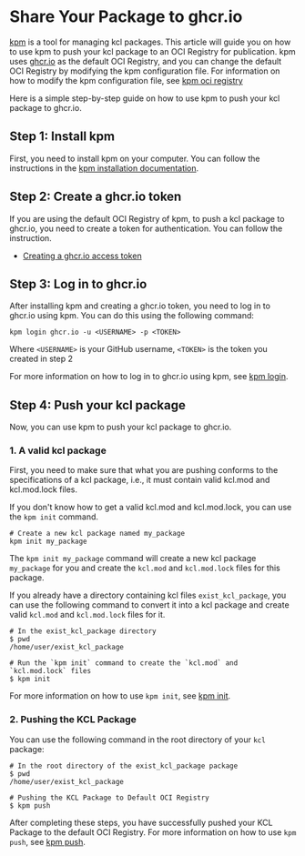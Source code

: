 # Share Your Package to ghcr.io

[kpm](https://github.com/kcl-lang/kpm) is a tool for managing kcl packages. This article will guide you on how to use kpm to push your kcl package to an OCI Registry for publication. kpm uses [ghcr.io](https://ghcr.io) as the default OCI Registry, and you can change the default OCI Registry by modifying the kpm configuration file. For information on how to modify the kpm configuration file, see [kpm oci registry](https://github.com/kcl-lang/kpm/blob/main/docs/kpm_oci.md#kpm-registry)

Here is a simple step-by-step guide on how to use kpm to push your kcl package to ghcr.io.

## Step 1: Install kpm

First, you need to install kpm on your computer. You can follow the instructions in the [kpm installation documentation](https://kcl-lang.io/docs/user_docs/guides/package-management/installation).

## Step 2: Create a ghcr.io token

If you are using the default OCI Registry of kpm, to push a kcl package to ghcr.io, you need to create a token for authentication. You can follow the instruction.

- [Creating a ghcr.io access token](https://docs.github.com/en/authentication/keeping-your-account-and-data-secure/managing-your-personal-access-tokens#creating-a-personal-access-token-classic)

## Step 3: Log in to ghcr.io

After installing kpm and creating a ghcr.io token, you need to log in to ghcr.io using kpm. You can do this using the following command:

```shell
kpm login ghcr.io -u <USERNAME> -p <TOKEN>
```

Where `<USERNAME>` is your GitHub username, `<TOKEN>` is the token you created in step 2

For more information on how to log in to ghcr.io using kpm, see [kpm login](https://kcl-lang.io/docs/reference/package-management/command-reference/login).

## Step 4: Push your kcl package

Now, you can use kpm to push your kcl package to ghcr.io.

### 1. A valid kcl package

First, you need to make sure that what you are pushing conforms to the specifications of a kcl package, i.e., it must contain valid kcl.mod and kcl.mod.lock files.

If you don't know how to get a valid kcl.mod and kcl.mod.lock, you can use the `kpm init` command.

```shell
# Create a new kcl package named my_package
kpm init my_package
```

The `kpm init my_package` command will create a new kcl package `my_package` for you and create the `kcl.mod` and `kcl.mod.lock` files for this package.

If you already have a directory containing kcl files `exist_kcl_package`, you can use the following command to convert it into a kcl package and create valid `kcl.mod` and `kcl.mod.lock` files for it.

```shell
# In the exist_kcl_package directory
$ pwd 
/home/user/exist_kcl_package

# Run the `kpm init` command to create the `kcl.mod` and `kcl.mod.lock` files
$ kpm init 
```

For more information on how to use `kpm init`, see [kpm init](https://kcl-lang.io/docs/reference/package-management/command-reference/init).

### 2. Pushing the KCL Package

You can use the following command in the root directory of your `kcl` package:

```shell
# In the root directory of the exist_kcl_package package
$ pwd 
/home/user/exist_kcl_package

# Pushing the KCL Package to Default OCI Registry
$ kpm push
```

After completing these steps, you have successfully pushed your KCL Package to the default OCI Registry.
For more information on how to use `kpm push`, see [kpm push](https://kcl-lang.io/docs/reference/package-management/command-reference/push).

